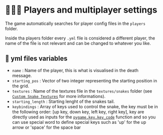# 🧑‍🤝‍🧑 Players and multiplayer settings

The game automatically searches for player config files in the `players` folder.

Inside tha players folder every `.yml` file is considered a different player, the name of the file is not relevant and can be changed to whatever you like.

## 📄 yml files variables

- `name` : Name of the player, this is what is visualised in the death message.
- `starting_pos` : Vector of two integer representing the starting position in the grid.
- `textures` : Name of the textures file in the `textures/snakes` folder (see [`Custom Snake Textures`](./textures/snakes.md) for more informations).
- `starting_length` : Starting lenght of the snakes tail.
- `keybindings` : Array of keys used to control the snake, the key must be in the following order: [up key, down key, left key, right key], key are directly used as inputs for the [`pygame.key.key_code`](https://www.pygame.org/docs/ref/key.html#pygame.key.key_code) function and so you can use special word to define special keys such as 'up' for the up arrow or 'space' for the space bar